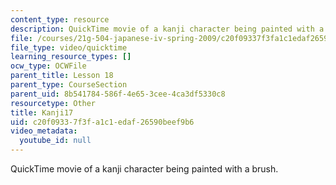 ```yaml
---
content_type: resource
description: QuickTime movie of a kanji character being painted with a brush.
file: /courses/21g-504-japanese-iv-spring-2009/c20f09337f3fa1c1edaf26590beef9b6_Kanji17.mov
file_type: video/quicktime
learning_resource_types: []
ocw_type: OCWFile
parent_title: Lesson 18
parent_type: CourseSection
parent_uid: 8b541784-586f-4e65-3cee-4ca3df5330c8
resourcetype: Other
title: Kanji17
uid: c20f0933-7f3f-a1c1-edaf-26590beef9b6
video_metadata:
  youtube_id: null
---
```

QuickTime movie of a kanji character being painted with a brush.